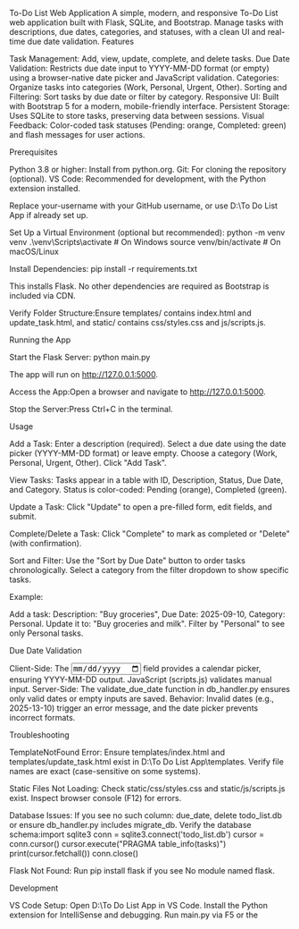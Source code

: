 To-Do List Web Application
A simple, modern, and responsive To-Do List web application built with Flask, SQLite, and Bootstrap. Manage tasks with descriptions, due dates, categories, and statuses, with a clean UI and real-time due date validation.
Features

Task Management: Add, view, update, complete, and delete tasks.
Due Date Validation: Restricts due date input to YYYY-MM-DD format (or empty) using a browser-native date picker and JavaScript validation.
Categories: Organize tasks into categories (Work, Personal, Urgent, Other).
Sorting and Filtering: Sort tasks by due date or filter by category.
Responsive UI: Built with Bootstrap 5 for a modern, mobile-friendly interface.
Persistent Storage: Uses SQLite to store tasks, preserving data between sessions.
Visual Feedback: Color-coded task statuses (Pending: orange, Completed: green) and flash messages for user actions.


Prerequisites

Python 3.8 or higher: Install from python.org.
Git: For cloning the repository (optional).
VS Code: Recommended for development, with the Python extension installed.



Replace your-username with your GitHub username, or use D:\To Do List App if already set up.

Set Up a Virtual Environment (optional but recommended):
python -m venv venv
.\venv\Scripts\activate  # On Windows
source venv/bin/activate  # On macOS/Linux


Install Dependencies:
pip install -r requirements.txt

This installs Flask. No other dependencies are required as Bootstrap is included via CDN.

Verify Folder Structure:Ensure templates/ contains index.html and update_task.html, and static/ contains css/styles.css and js/scripts.js.


Running the App

Start the Flask Server:
python main.py

The app will run on http://127.0.0.1:5000.

Access the App:Open a browser and navigate to http://127.0.0.1:5000.

Stop the Server:Press Ctrl+C in the terminal.


Usage

Add a Task:
Enter a description (required).
Select a due date using the date picker (YYYY-MM-DD format) or leave empty.
Choose a category (Work, Personal, Urgent, Other).
Click "Add Task".


View Tasks:
Tasks appear in a table with ID, Description, Status, Due Date, and Category.
Status is color-coded: Pending (orange), Completed (green).


Update a Task:
Click "Update" to open a pre-filled form, edit fields, and submit.


Complete/Delete a Task:
Click "Complete" to mark as completed or "Delete" (with confirmation).


Sort and Filter:
Use the "Sort by Due Date" button to order tasks chronologically.
Select a category from the filter dropdown to show specific tasks.



Example:

Add a task: Description: "Buy groceries", Due Date: 2025-09-10, Category: Personal.
Update it to: "Buy groceries and milk".
Filter by "Personal" to see only Personal tasks.

Due Date Validation

Client-Side: The <input type="date"> field provides a calendar picker, ensuring YYYY-MM-DD output. JavaScript (scripts.js) validates manual input.
Server-Side: The validate_due_date function in db_handler.py ensures only valid dates or empty inputs are saved.
Behavior: Invalid dates (e.g., 2025-13-10) trigger an error message, and the date picker prevents incorrect formats.

Troubleshooting

TemplateNotFound Error:
Ensure templates/index.html and templates/update_task.html exist in D:\To Do List App\templates.
Verify file names are exact (case-sensitive on some systems).


Static Files Not Loading:
Check static/css/styles.css and static/js/scripts.js exist.
Inspect browser console (F12) for errors.


Database Issues:
If you see no such column: due_date, delete todo_list.db or ensure db_handler.py includes migrate_db.
Verify the database schema:import sqlite3
conn = sqlite3.connect('todo_list.db')
cursor = conn.cursor()
cursor.execute("PRAGMA table_info(tasks)")
print(cursor.fetchall())
conn.close()




Flask Not Found:
Run pip install flask if you see No module named flask.



Development

VS Code Setup:
Open D:\To Do List App in VS Code.
Install the Python extension for IntelliSense and debugging.
Run main.py via F5 or the



